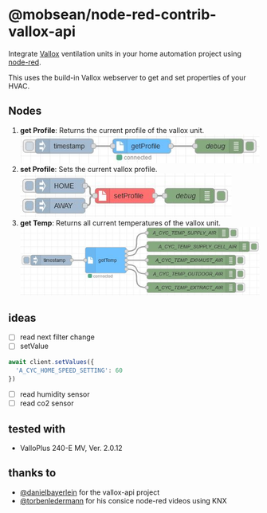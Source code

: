 # @mobsean/node-red-contrib-vallox-api

Integrate [Vallox](https://vallox.com/) ventilation units in your home automation project using [node-red](https://nodered.org).

This uses the build-in Vallox webserver to get and set properties of your HVAC. 

## Nodes

1. **get Profile**: Returns the current profile of the vallox unit.
![example: getProfile](./documentation/getProfile.jpg)
2. **set Profile**: Sets the current vallox profile.
![example: setProfile](./documentation/setProfile.jpg)
3. **get Temp**: Returns all current temperatures of the vallox unit.
![example: getTemp](./documentation/getTemp.jpg)

## ideas

- [ ] read next filter change
- [ ] setValue

```js
await client.setValues({
  'A_CYC_HOME_SPEED_SETTING': 60
})
```

- [ ] read humidity sensor
- [ ] read co2 sensor

## tested with

- ValloPlus 240-E MV, Ver. 2.0.12


## thanks to
- [@danielbayerlein](https://github.com/danielbayerlein/vallox-api) for the vallox-api project
- [@torbenledermann](https://www.youtube.com/@torbenledermann) for his consice node-red videos using KNX

